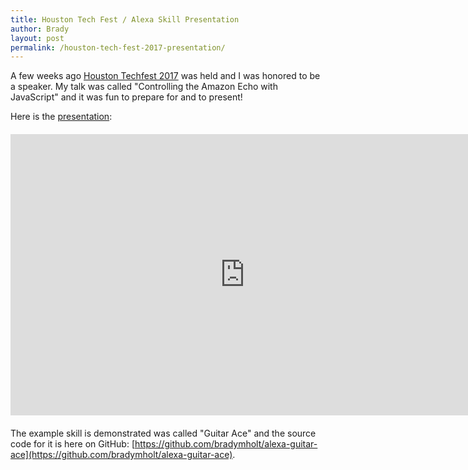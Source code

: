 ```yaml
---
title: Houston Tech Fest / Alexa Skill Presentation
author: Brady
layout: post
permalink: /houston-tech-fest-2017-presentation/
---
```



A few weeks ago [Houston Techfest 2017](http://www.houstontechfest.com/) was held and I was honored to be a speaker.  My talk was called "Controlling the Amazon Echo with JavaScript" and it was fun to prepare for and to present!

Here is the [presentation](https://docs.google.com/presentation/d/1FVZNNydOBIe7JOPXx-Zrf1ZqAA8gOzIdFVuJvVtkzRo/edit?usp=sharing):

<div style="margin: 20px 0 20px 0;">
    <iframe src="https://docs.google.com/presentation/d/1FVZNNydOBIe7JOPXx-Zrf1ZqAA8gOzIdFVuJvVtkzRo/embed?start=false&loop=false&delayms=3000" frameborder="0" width="750" height="450" allowfullscreen="true" mozallowfullscreen="true" webkitallowfullscreen="true"></iframe>
</div>

The example skill is demonstrated was called "Guitar Ace" and the source code for it is here on GitHub: [https://github.com/bradymholt/alexa-guitar-ace](https://github.com/bradymholt/alexa-guitar-ace).
